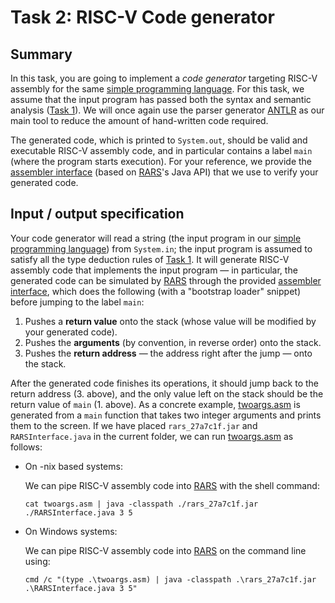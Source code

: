# Task 2: RISC-V Code generator

## Summary

In this task, you are going to implement a *code generator* targeting RISC-V assembly for the same [simple programming language](language.md). For this task, we assume that the input program has passed both the syntax and semantic analysis ([Task 1](task1.md)). We will once again use the parser generator [ANTLR](https://www.antlr.org/) as our main tool to reduce the amount of hand-written code required.

The generated code, which is printed to `System.out`, should be valid and executable RISC-V assembly code, and in particular contains a label `main` (where the program starts execution). For your reference, we provide the [assembler interface](RARSInterface.java) (based on [RARS](https://github.com/TheThirdOne/rars)'s Java API) that we use to verify your generated code.

## Input / output specification

Your code generator will read a string (the input program in our [simple programming language](language.md)) from `System.in`; the input program is assumed to satisfy all the type deduction rules of [Task 1](task1.md). It will generate RISC-V assembly code that implements the input program — in particular, the generated code can be simulated by [RARS](https://github.com/TheThirdOne/rars) through the provided [assembler interface](RARSInterface.java), which does the following (with a "bootstrap loader" snippet) before jumping to the label `main`:

1) Pushes a **return value** onto the stack (whose value will be modified by your generated code).
2) Pushes the **arguments** (by convention, in reverse order) onto the stack.
3) Pushes the **return address** — the address right after the jump — onto the stack.

After the generated code finishes its operations, it should jump back to the return address (3. above), and the only value left on the stack should be the return value of `main` (1. above). As a concrete example, [twoargs.asm](twoargs.asm) is generated from a `main` function that takes two integer arguments and prints them to the screen. If we have placed `rars_27a7c1f.jar` and `RARSInterface.java` in the current folder, we can run [twoargs.asm](twoargs.asm) as follows:

- On -nix based systems:

    We can pipe RISC-V assembly code into [RARS](https://github.com/TheThirdOne/rars) with the shell command:
    
    `cat twoargs.asm | java -classpath ./rars_27a7c1f.jar ./RARSInterface.java 3 5 `
    
- On Windows systems:

    We can pipe RISC-V assembly code into [RARS](https://github.com/TheThirdOne/rars) on the command line using:
   
    `cmd /c "(type .\twoargs.asm) | java -classpath .\rars_27a7c1f.jar .\RARSInterface.java 3 5"`
